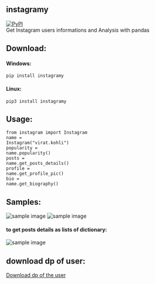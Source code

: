 
 ## instagramy
 [![PyPI](https://img.shields.io/pypi/v/instagramy.svg)](https://pypi.org/project/instagramy/)</br>
  Get Instagram users informations and Analysis with pandas
  ## Download:
  #### Windows:
  <code>pip install instagramy</code>
  #### Linux:
  <code>pip3 install instagramy</code>
  ## Usage:
  <code>from instagram import Instagram </code> <br/>
  <code>name = Instagram("virat.kohli")</code> <br />
  <code>popularity = name.popularity()</code><br />
  <code>posts = name.get_posts_details()</code> <br />
  <code>profile = name.get_profile_pic()</code> <br />
  <code>bio = name.get_biography()</code>
  ## Samples:
  ![sample image](https://github.com/yogeshwaran01/instagramy/blob/master/samples/instagramy.png?raw=true)
  ![sample image](https://github.com/yogeshwaran01/instagramy/blob/master/samples/instagramy(1).png?raw=true)
  #### to get posts details as lists of dictionary:
  ![sample image](https://github.com/yogeshwaran01/instagramy/blob/master/samples/ins.png?raw=true)
   ## download dp of user:
   [Download dp of the user](https://gist.github.com/yogeshwaran01/7e506f85990ff6de48466833ef86c4db)
